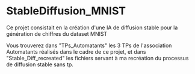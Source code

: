 # StableDiffusion_MNIST
Ce projet consistait en la création d'une IA de diffusion stable pour la génération de chiffres du dataset MNIST

Vous trouverez dans "TPs_Automatants" les 3 TPs de l'association Automatants réalisés dans le cadre de ce projet, et dans "Stable_Diff_recreated" les fichiers servant à ma recréation du processus de diffusion stable sans tp.

